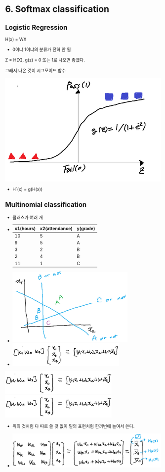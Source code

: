 # 6. Softmax classification

## Logistic Regression

H(x) = WX

- 0이냐 1이냐의 분류가 전혀 안 됨

Z = H(X), g(z) = 0 또는 1로 나오면 좋겠다.

그래서 나온 것이 시그모이드 함수

![](pic/gzfunc.PNG)

- H`(x) = g(H(x))

## Multinomial classification

- 클래스가 여러 개

- | x1(hours) | x2(attendance) | y(grade) |
  | --------- | -------------- | -------- |
  | 10        | 5              | A        |
  | 9         | 5              | A        |
  | 3         | 2              | B        |
  | 2         | 4              | B        |
  | 11        | 1              | C        |

- <img src="pic/multi_cf2.PNG" style="zoom:50%;" />

- <img src="pic/multi_cf4.PNG" style="zoom:50%;" />



<img src="pic/multi_cf4.PNG" style="zoom:50%;" />

<img src="pic/multi_cf4.PNG" style="zoom:50%;" />

- 위의 것처럼 다 따로 쓸 것 없이 밑의 표현처럼 한꺼번에 늘여서 쓴다.

- <img src="pic/multi_cf5.PNG" style="zoom:67%;" />



